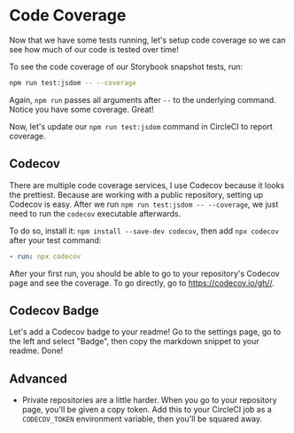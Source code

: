 
# Code Coverage

Now that we have some tests running, let's setup code coverage so we can see
how much of our code is tested over time!

To see the code coverage of our Storybook snapshot tests, run:

```bash
npm run test:jsdom -- --coverage
```

Again, `npm run` passes all arguments after `--` to the underlying command.
Notice you have some coverage. Great!

Now, let's update our `npm run test:jsdom` command in CircleCI to report coverage.

## Codecov

There are multiple code coverage services, I use Codecov because it looks the prettiest.
Because are working with a public repository, setting up Codecov is easy.
After we run `npm run test:jsdom -- --coverage`,
we just need to run the `codecov` executable afterwards.

To do so, install it: `npm install --save-dev codecov`,
then add `npx codecov` after your test command:

```yaml
- run: npx codecov
```

After your first run, you should be able to go to your repository's
Codecov page and see the coverage.
To go directly, go to [https://codecov.io/gh/<github-handle>/<repo-name>](https://codecov.io/gh/<github-handle>/<repo-name>).

## Codecov Badge

Let's add a Codecov badge to your readme!
Go to the settings page, go to the left and select "Badge",
then copy the markdown snippet to your readme. Done!

## Advanced

- Private repositories are a little harder. When you go to your repository page,
  you'll be given a copy token. Add this to your CircleCI job as a `CODECOV_TOKEN`
  environment variable, then you'll be squared away.
